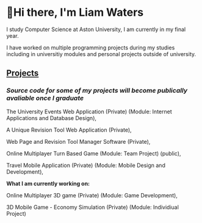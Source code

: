 ### <h1>👋**Hi there, I'm Liam Waters**</h1>
I study Computer Science at Aston University, I am currently in my final year.

I have worked on multiple programming projects during my studies including in universitiy modules and personal projects outside of university.

<h2><b><u>Projects</u></b></h2>
<h3><i>Source code for some of my projects will become publically avaliable once I graduate</i></h3>

The University Events Web Application (Private) (Module: Internet Applications and Database Design),

A Unique Revision Tool Web Application (Private), 

Web Page and Revision Tool Manager Software (Private),

Online Multiplayer Turn Based Game (Module: Team Project) (public),

Travel Mobile Application (Private) (Module: Mobile Design and Development),


**What I am currently working on:**

Online Multiplayer 3D game (Private) (Module: Game Development),

3D Mobile Game - Economy Simulation (Private) (Module: Individiual Project)







<!--
**LiamWaters2002/LiamWaters2002** is a ✨ _special_ ✨ repository because its `README.md` (this file) appears on your GitHub profile.

Here are some ideas to get you started:

- 🔭 I’m currently working on ...
- 🌱 I’m currently learning ...
- 👯 I’m looking to collaborate on ...
- 🤔 I’m looking for help with ...
- 💬 Ask me about ...
- 📫 How to reach me: ...
- 😄 Pronouns: ...
- ⚡ Fun fact: ...
-->
